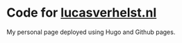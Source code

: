 # Code for [lucasverhelst.nl](https://lucasverhelst.nl/)

My personal page deployed using Hugo and Github pages.
